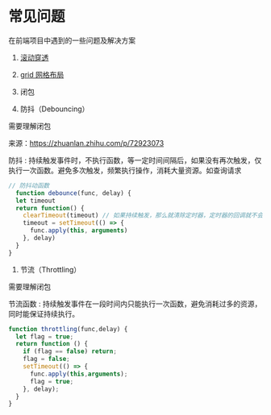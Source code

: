 # 常见问题

在前端项目中遇到的一些问题及解决方案

1. [滚动穿透](https://www.cnblogs.com/padding1015/p/10568070.html)

2. [grid 网格布局](https://segmentfault.com/a/1190000041371479)
3. 闭包



4. 防抖（Debouncing）

需要理解闭包

来源：https://zhuanlan.zhihu.com/p/72923073

防抖 : 持续触发事件时，不执行函数，等一定时间间隔后，如果没有再次触发，仅执行一次函数。避免多次触发，频繁执行操作，消耗大量资源。如查询请求

```js
// 防抖动函数
  function debounce(func, delay) {
  let timeout
  return function() {
    clearTimeout(timeout) // 如果持续触发，那么就清除定时器，定时器的回调就不会执行。
    timeout = setTimeout(() => {
      func.apply(this, arguments)
    }, delay)
  }
}
```





1. 节流（Throttling）

需要理解闭包

节流函数 : 持续触发事件在一段时间内只能执行一次函数，避免消耗过多的资源，同时能保证持续执行。


```js
function throttling(func,delay) {
  let flag = true;
  return function () {
    if (flag == false) return;
    flag = false;
    setTimeout(() => {
      func.apply(this,arguments);
      flag = true;
    }, delay);
  }
}
```


